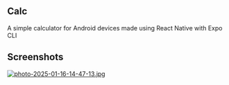 ## Calc

A simple calculator for Android devices made using React Native with Expo CLI

## Screenshots

[![photo-2025-01-16-14-47-13.jpg](https://i.postimg.cc/LspPXN1c/photo-2025-01-16-14-47-13.jpg)](https://postimg.cc/sMTxHPKm)

